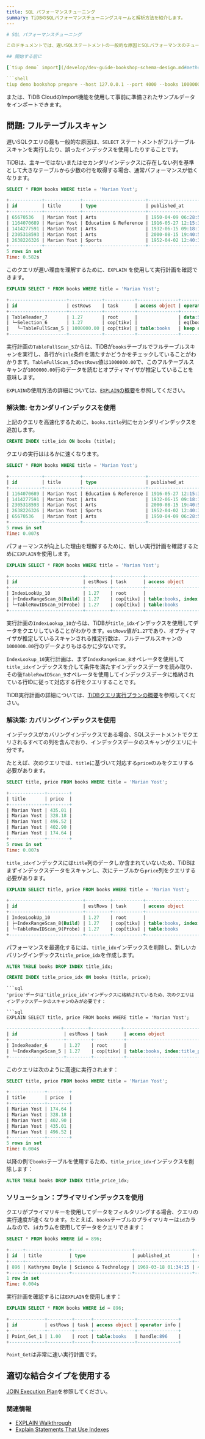 ```yaml
---
title: SQL パフォーマンスチューニング
summary: TiDBのSQLパフォーマンスチューニングスキームと解析方法を紹介します。
---

# SQL パフォーマンスチューニング

このドキュメントでは、遅いSQLステートメントの一般的な原因とSQLパフォーマンスのチューニング技術について紹介します。

## 開始する前に

[`tiup demo` import](/develop/dev-guide-bookshop-schema-design.md#method-1-via-tiup-demo) を使用してデータを準備できます。

```shell
tiup demo bookshop prepare --host 127.0.0.1 --port 4000 --books 1000000
```

または、TiDB CloudのImport機能を使用して事前に準備されたサンプルデータをインポートできます。

## 問題: フルテーブルスキャン

遅いSQLクエリの最も一般的な原因は、`SELECT` ステートメントがフルテーブルスキャンを実行したり、誤ったインデックスを使用したりすることです。

TiDBは、主キーではないまたはセカンダリインデックスに存在しない列を基準として大きなテーブルから少数の行を取得する場合、通常パフォーマンスが低くなります。

```sql
SELECT * FROM books WHERE title = 'Marian Yost';
```

```sql
+------------+-------------+-----------------------+---------------------+-------+--------+
| id         | title       | type                  | published_at        | stock | price  |
+------------+-------------+-----------------------+---------------------+-------+--------+
| 65670536   | Marian Yost | Arts                  | 1950-04-09 06:28:58 | 542   | 435.01 |
| 1164070689 | Marian Yost | Education & Reference | 1916-05-27 12:15:35 | 216   | 328.18 |
| 1414277591 | Marian Yost | Arts                  | 1932-06-15 09:18:14 | 303   | 496.52 |
| 2305318593 | Marian Yost | Arts                  | 2000-08-15 19:40:58 | 398   | 402.90 |
| 2638226326 | Marian Yost | Sports                | 1952-04-02 12:40:37 | 191   | 174.64 |
+------------+-------------+-----------------------+---------------------+-------+--------+
5 rows in set
Time: 0.582s
```

このクエリが遅い理由を理解するために、`EXPLAIN` を使用して実行計画を確認できます。

```sql
EXPLAIN SELECT * FROM books WHERE title = 'Marian Yost';
```

```sql
+---------------------+------------+-----------+---------------+-----------------------------------------+
| id                  | estRows    | task      | access object | operator info                           |
+---------------------+------------+-----------+---------------+-----------------------------------------+
| TableReader_7       | 1.27       | root      |               | data:Selection_6                        |
| └─Selection_6       | 1.27       | cop[tikv] |               | eq(bookshop.books.title, "Marian Yost") |
|   └─TableFullScan_5 | 1000000.00 | cop[tikv] | table:books   | keep order:false                        |
+---------------------+------------+-----------+---------------+-----------------------------------------+
```

実行計画の`TableFullScan_5`からは、TiDBが`books`テーブルでフルテーブルスキャンを実行し、各行が`title`条件を満たすかどうかをチェックしていることがわかります。`TableFullScan_5`の`estRows`値は`1000000.00`で、このフルテーブルスキャンが`1000000.00`行のデータを読むとオプティマイザが推定していることを意味します。

`EXPLAIN`の使用方法の詳細については、[`EXPLAIN`の概要](/explain-walkthrough.md)を参照してください。

### 解決策: セカンダリインデックスを使用

上記のクエリを高速化するために、`books.title`列にセカンダリインデックスを追加します。

```sql
CREATE INDEX title_idx ON books (title);
```

クエリの実行ははるかに速くなります。

```sql
SELECT * FROM books WHERE title = 'Marian Yost';
```

```sql
+------------+-------------+-----------------------+---------------------+-------+--------+
| id         | title       | type                  | published_at        | stock | price  |
+------------+-------------+-----------------------+---------------------+-------+--------+
| 1164070689 | Marian Yost | Education & Reference | 1916-05-27 12:15:35 | 216   | 328.18 |
| 1414277591 | Marian Yost | Arts                  | 1932-06-15 09:18:14 | 303   | 496.52 |
| 2305318593 | Marian Yost | Arts                  | 2000-08-15 19:40:58 | 398   | 402.90 |
| 2638226326 | Marian Yost | Sports                | 1952-04-02 12:40:37 | 191   | 174.64 |
| 65670536   | Marian Yost | Arts                  | 1950-04-09 06:28:58 | 542   | 435.01 |
+------------+-------------+-----------------------+---------------------+-------+--------+
5 rows in set
Time: 0.007s
```

パフォーマンスが向上した理由を理解するために、新しい実行計画を確認するために`EXPLAIN`を使用します。

```sql
EXPLAIN SELECT * FROM books WHERE title = 'Marian Yost';
```

```sql
+---------------------------+---------+-----------+-------------------------------------+-------------------------------------------------------+
| id                        | estRows | task      | access object                       | operator info                                         |
+---------------------------+---------+-----------+-------------------------------------+-------------------------------------------------------+
| IndexLookUp_10            | 1.27    | root      |                                     |                                                       |
| ├─IndexRangeScan_8(Build) | 1.27    | cop[tikv] | table:books, index:title_idx(title) | range:["Marian Yost","Marian Yost"], keep order:false |
| └─TableRowIDScan_9(Probe) | 1.27    | cop[tikv] | table:books                         | keep order:false                                      |
+---------------------------+---------+-----------+-------------------------------------+-------------------------------------------------------+
```

実行計画の`IndexLookup_10`からは、TiDBが`title_idx`インデックスを使用してデータをクエリしていることがわかります。`estRows`値が`1.27`であり、オプティマイザが推定しているスキャンされる推定行数は、フルテーブルスキャンの`1000000.00`行のデータよりもはるかに少ないです。

`IndexLookup_10`実行計画は、まず`IndexRangeScan_8`オペレータを使用して`title_idx`インデックスを介して条件を満たすインデックスデータを読み取り、その後`TableRowIDScan_9`オペレータを使用してインデックスデータに格納されている行IDに従って対応する行をクエリすることです。

TiDB実行計画の詳細については、[TiDBクエリ実行プランの概要](/explain-overview.md)を参照してください。

### 解決策: カバリングインデックスを使用

インデックスがカバリングインデックスである場合、SQLステートメントでクエリされるすべての列を含んでおり、インデックスデータのスキャンがクエリに十分です。

たとえば、次のクエリでは、`title`に基づいて対応する`price`のみをクエリする必要があります。

```sql
SELECT title, price FROM books WHERE title = 'Marian Yost';
```

```sql
+-------------+--------+
| title       | price  |
+-------------+--------+
| Marian Yost | 435.01 |
| Marian Yost | 328.18 |
| Marian Yost | 496.52 |
| Marian Yost | 402.90 |
| Marian Yost | 174.64 |
+-------------+--------+
5 rows in set
Time: 0.007s
```

`title_idx`インデックスには`title`列のデータしか含まれていないため、TiDBはまずインデックスデータをスキャンし、次にテーブルから`price`列をクエリする必要があります。

```sql
EXPLAIN SELECT title, price FROM books WHERE title = 'Marian Yost';
```

```sql
+---------------------------+---------+-----------+-------------------------------------+-------------------------------------------------------+
| id                        | estRows | task      | access object                       | operator info                                         |
+---------------------------+---------+-----------+-------------------------------------+-------------------------------------------------------+
| IndexLookUp_10            | 1.27    | root      |                                     |                                                       |
| ├─IndexRangeScan_8(Build) | 1.27    | cop[tikv] | table:books, index:title_idx(title) | range:["Marian Yost","Marian Yost"], keep order:false |
| └─TableRowIDScan_9(Probe) | 1.27    | cop[tikv] | table:books                         | keep order:false                                      |
+---------------------------+---------+-----------+-------------------------------------+-------------------------------------------------------+
```

パフォーマンスを最適化するには、`title_idx`インデックスを削除し、新しいカバリングインデックス`title_price_idx`を作成します。

```sql
ALTER TABLE books DROP INDEX title_idx;
```

```sql
CREATE INDEX title_price_idx ON books (title, price);
```
```
```sql
'price'データは'title_price_idx'インデックスに格納されているため、次のクエリはインデックスデータのスキャンのみが必要です：

```sql
EXPLAIN SELECT title, price FROM books WHERE title = 'Marian Yost';
```

```sql
--------------------+---------+-----------+--------------------------------------------------+-------------------------------------------------------+
| id                 | estRows | task      | access object                                    | operator info                                         |
+--------------------+---------+-----------+--------------------------------------------------+-------------------------------------------------------+
| IndexReader_6      | 1.27    | root      |                                                  | index:IndexRangeScan_5                                |
| └─IndexRangeScan_5 | 1.27    | cop[tikv] | table:books, index:title_price_idx(title, price) | range:["Marian Yost","Marian Yost"], keep order:false |
+--------------------+---------+-----------+--------------------------------------------------+-------------------------------------------------------+
```

このクエリは次のように高速に実行されます：

```sql
SELECT title, price FROM books WHERE title = 'Marian Yost';
```

```sql
+-------------+--------+
| title       | price  |
+-------------+--------+
| Marian Yost | 174.64 |
| Marian Yost | 328.18 |
| Marian Yost | 402.90 |
| Marian Yost | 435.01 |
| Marian Yost | 496.52 |
+-------------+--------+
5 rows in set
Time: 0.004s
```

以降の例で`books`テーブルを使用するため、`title_price_idx`インデックスを削除します：

```sql
ALTER TABLE books DROP INDEX title_price_idx;
```

### ソリューション：プライマリインデックスを使用

クエリがプライマリキーを使用してデータをフィルタリングする場合、クエリの実行速度が速くなります。たとえば、`books`テーブルのプライマリキーは`id`カラムなので、`id`カラムを使用してデータをクエリできます：

```sql
SELECT * FROM books WHERE id = 896;
```

```sql
+-----+----------------+----------------------+---------------------+-------+--------+
| id  | title          | type                 | published_at        | stock | price  |
+-----+----------------+----------------------+---------------------+-------+--------+
| 896 | Kathryne Doyle | Science & Technology | 1969-03-18 01:34:15 | 468   | 281.32 |
+-----+----------------+----------------------+---------------------+-------+--------+
1 row in set
Time: 0.004s
```

実行計画を確認するには`EXPLAIN`を使用します：

```sql
EXPLAIN SELECT * FROM books WHERE id = 896;
```

```sql
+-------------+---------+------+---------------+---------------+
| id          | estRows | task | access object | operator info |
+-------------+---------+------+---------------+---------------+
| Point_Get_1 | 1.00    | root | table:books   | handle:896    |
+-------------+---------+------+---------------+---------------+
```

`Point_Get`は非常に速い実行計画です。

## 適切な結合タイプを使用する

[JOIN Execution Plan](/explain-joins.md)を参照してください。

### 関連情報

* [EXPLAIN Walkthrough](/explain-walkthrough.md)
* [Explain Statements That Use Indexes](/explain-indexes.md)
```